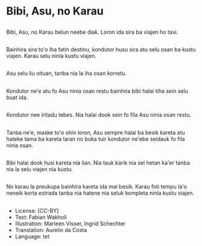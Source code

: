 # Bibi, Asu, no Karau

##
Bibi, Asu, no Karau belun neebe diak. Loron ida sira ba viajen ho taxi.

##
Bainhira sira to'o iha fatin destinu, kondutor husu sira atu selu osan ba kustu viajen. Karau selu ninia kustu viajen.

##
Asu selu liu oituan, tanba nia la iha osan korretu.

##
Kondutor ne'e atu fo Asu ninia osan restu bainhira bibi halai tiha sein selu buat ida.

##
Kondutor nee iritadu tebes. Nia halai dook sein fo fila Asu ninia osan restu.

##
Tanba ne'e, maske to'o ohin loron, Asu sempre halai ba besik kareta atu hateke tama ba kareta laran no buka tuir kondutor ne'ebe seidauk fo fila ninia osan.

##
Bibi halai dook husi kareta nia lian. Nia tauk karik nia sei hetan ka'er tanba nia la selu viajen nia kustu.

##
No karau la preukupa bainhira kareta ida mai besik. Karau foti tempu la'o neneik korta estrada tanba nia hatene nia seluk kompleta ninia kustu viajen.

##
* License: [CC-BY]
* Text: Fabian Wakholi
* Illustration: Marleen Visser, Ingrid Schechter
* Translation: Aurelio da Costa
* Language: tet
